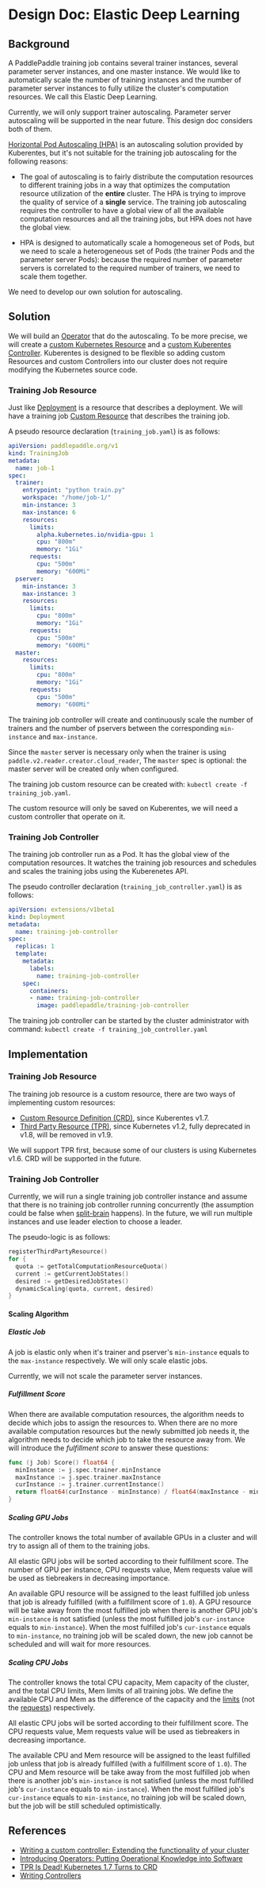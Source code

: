 # Design Doc: Elastic Deep Learning

## Background

A PaddlePaddle training job contains several trainer instances,
several parameter server instances, and one master instance. We would
like to automatically scale the number of training instances and the
number of parameter server instances to fully utilize the cluster's
computation resources. We call this Elastic Deep Learning.

Currently, we will only support trainer autoscaling. Parameter server
autoscaling will be supported in the near future. This design doc
considers both of them.

[Horizontal Pod Autoscaling (HPA)](https://kubernetes.io/docs/tasks/run-application/horizontal-pod-autoscale/) is
an autoscaling solution provided by Kuberentes, but it's not suitable
for the training job autoscaling for the following reasons:

- The goal of autoscaling is to fairly distribute the computation
  resources to different training jobs in a way that optimizes the
  computation resource utilization of the **entire** cluster. The HPA
  is trying to improve the quality of service of a **single**
  service. The training job autoscaling requires the controller to
  have a global view of all the available computation resources and
  all the training jobs, but HPA does not have the global view.

- HPA is designed to automatically scale a homogeneous set of Pods,
  but we need to scale a heterogeneous set of Pods (the trainer Pods
  and the parameter server Pods): because the required number of
  parameter servers is correlated to the required number of trainers,
  we need to scale them together.

We need to develop our own solution for autoscaling.

## Solution

We will build
an [Operator](https://coreos.com/blog/introducing-operators.html) that
do the autoscaling. To be more precise, we will create
a
[custom Kubernetes Resource](https://kubernetes.io/docs/concepts/api-extension/custom-resources/) and
a
[custom Kuberentes Controller](https://resources.coreos.com/youtube-coreos-fest-2017/writing-a-custom-controller-extending-the-functionality-of-your-cluster). Kuberentes
is designed to be flexible so adding custom Resources and custom
Controllers into our cluster does not require modifying the Kubernetes
source code.

### Training Job Resource

Just
like
[Deployment](https://kubernetes.io/docs/concepts/workloads/controllers/deployment/) is
a resource that describes a deployment. We will have a training
job
[Custom Resource](https://kubernetes.io/docs/concepts/api-extension/custom-resources/) that
describes the training job.

A pseudo resource declaration (`training_job.yaml`) is as follows:

```yaml
apiVersion: paddlepaddle.org/v1
kind: TrainingJob
metadata:
  name: job-1
spec:
  trainer:
    entrypoint: "python train.py"
    workspace: "/home/job-1/"
    min-instance: 3
    max-instance: 6
    resources:
      limits:
        alpha.kubernetes.io/nvidia-gpu: 1
        cpu: "800m"
        memory: "1Gi"
      requests:
        cpu: "500m"
        memory: "600Mi"
  pserver:
    min-instance: 3
    max-instance: 3
    resources:
      limits:
        cpu: "800m"
        memory: "1Gi"
      requests:
        cpu: "500m"
        memory: "600Mi"
  master:
    resources:
      limits:
        cpu: "800m"
        memory: "1Gi"
      requests:
        cpu: "500m"
        memory: "600Mi"
```

The training job controller will create and continuously scale the
number of trainers and the number of pservers between the
corresponding `min-instance` and `max-instance`.

Since the `master` server is necessary only when the trainer is using
`paddle.v2.reader.creator.cloud_reader`, The `master` spec is
optional: the master server will be created only when configured.

The training job custom resource can be created with: `kubectl create
-f training_job.yaml`.

The custom resource will only be saved on Kuberentes, we will need a
custom controller that operate on it.

### Training Job Controller

The training job controller run as a Pod. It has the global view of
the computation resources. It watches the training job resources and
schedules and scales the training jobs using the Kuberenetes API.

The pseudo controller declaration (`training_job_controller.yaml`) is
as follows:

```yaml
apiVersion: extensions/v1beta1
kind: Deployment
metadata:
  name: training-job-controller
spec:
  replicas: 1
  template:
    metadata:
      labels:
        name: training-job-controller
    spec:
      containers:
      - name: training-job-controller
        image: paddlepaddle/training-job-controller
```

The training job controller can be started by the cluster
administrator with command: `kubectl create -f
training_job_controller.yaml`

## Implementation

### Training Job Resource

The training job resource is a custom resource, there are two ways of
implementing custom resources:

- [Custom Resource Definition (CRD)](https://kubernetes.io/docs/tasks/access-kubernetes-api/extend-api-custom-resource-definitions/),
  since Kuberentes v1.7.
- [Third Party Resource (TPR)](https://kubernetes.io/docs/tasks/access-kubernetes-api/extend-api-third-party-resource/),
  since Kubernetes v1.2, fully deprecated in v1.8, will be removed in
  v1.9.

We will support TPR first, because some of our clusters is using
Kubernetes v1.6. CRD will be supported in the future.


### Training Job Controller

Currently, we will run a single training job controller instance and
assume that there is no training job controller running concurrently
(the assumption could be false
when
[split-brain](https://en.wikipedia.org/wiki/Split-brain_(computing))
happens). In the future, we will run multiple instances and use leader
election to choose a leader.

The pseudo-logic is as follows:

```go
registerThirdPartyResource()
for {
  quota := getTotalComputationResourceQuota()
  current := getCurrentJobStates()
  desired := getDesiredJobStates()
  dynamicScaling(quota, current, desired)
}
```

#### Scaling Algorithm

##### Elastic Job

A job is elastic only when it's trainer and pserver's `min-instance`
equals to the `max-instance` respectively. We will only scale elastic
jobs.

Currently, we will not scale the parameter server instances.

##### Fulfillment Score

When there are available computation resources, the algorithm needs to
decide which jobs to assign the resources to. When there are no more
available computation resources but the newly submitted job needs it,
the algorithm needs to decide which job to take the resource away
from. We will introduce the *fulfillment score* to answer these
questions:

```go
func (j Job) Score() float64 {
  minInstance := j.spec.trainer.minInstance
  maxInstance := j.spec.trainer.maxInstance
  curInstance := j.trainer.currentInstance()
  return float64(curInstance - minInstance) / float64(maxInstance - minInstance)
}
```

##### Scaling GPU Jobs

The controller knows the total number of available GPUs in a cluster
and will try to assign all of them to the training jobs.

All elastic GPU jobs will be sorted according to their fulfillment
score. The number of GPU per instance, CPU requests value, Mem
requests value will be used as tiebreakers in decreasing importance.

An available GPU resource will be assigned to the least fulfilled job
unless that job is already fulfilled (with a fulfillment score of
`1.0`). A GPU resource will be take away from the most fulfilled job
when there is another GPU job's `min-instance` is not satisfied
(unless the most fulfilled job's `cur-instance` equals to
`min-instance`). When the most fulfilled job's `cur-instance` equals
to `min-instance`, no training job will be scaled down, the new job
cannot be scheduled and will wait for more resources.


##### Scaling CPU Jobs

The controller knows the total CPU capacity, Mem capacity of the
cluster, and the total CPU limits, Mem limits of all training jobs. We
define the available CPU and Mem as the difference of the capacity and
the
[limits](https://kubernetes.io/docs/concepts/policy/resource-quotas/#requests-vs-limits) (not
the
[requests](https://kubernetes.io/docs/concepts/policy/resource-quotas/#requests-vs-limits))
respectively.

All elastic CPU jobs will be sorted according to their fulfillment
score. The CPU requests value, Mem requests value will be used as
tiebreakers in decreasing importance.

The available CPU and Mem resource will be assigned to the least
fulfilled job unless that job is already fulfilled (with a fulfillment
score of `1.0`). The CPU and Mem resource will be take away from the
most fulfilled job when there is another job's `min-instance` is not
satisfied (unless the most fulfilled job's `cur-instance` equals to
`min-instance`). When the most fulfilled job's `cur-instance` equals
to `min-instance`, no training job will be scaled down, but the job
will be still scheduled optimistically.

## References

- [Writing a custom controller: Extending the functionality of your cluster](https://resources.coreos.com/youtube-coreos-fest-2017/writing-a-custom-controller-extending-the-functionality-of-your-cluster)
- [Introducing Operators: Putting Operational Knowledge into Software](https://coreos.com/blog/introducing-operators.html)
- [TPR Is Dead! Kubernetes 1.7 Turns to CRD](https://coreos.com/blog/custom-resource-kubernetes-v17)
- [Writing Controllers](https://github.com/kubernetes/community/blob/master/contributors/devel/controllers.md)
